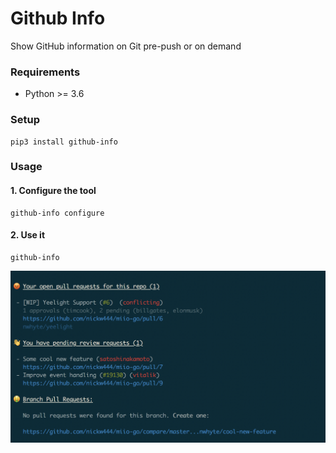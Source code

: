 # Github Info

Show GitHub information on Git pre-push or on demand

### Requirements

- Python >= 3.6

### Setup

```
pip3 install github-info
```

### Usage

#### 1. Configure the tool

```
github-info configure
```

#### 2. Use it

```
github-info
```

![demo](demo.png)
